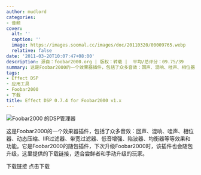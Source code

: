 ```yaml
---
author: mudlord
categories:
- 音频
cover:
  alt: ''
  caption: ''
  image: https://images.soomal.cc/images/doc/20110320/00009765.webp
  relative: false
date: '2011-03-20T10:07:47+08:00'
description: 源自：foobar2000.org | 版权：转载 |  平均/总评分：09.75/39
summary: 这是Foobar2000的一个效果器插件，包括了众多音效：回声、混响、哇声、相位器、动态压缩、IIR过滤器、带宽过滤器、低音增强、陷波器、均衡器等等效果和功能。它是Foobar2000的随包插件，下次升级Foobar2000时，该插件也会随包升级，这里提供的下载链接，适合尝鲜者和手动升级的玩家。
tags:
- Effect DSP
- 应用工具
- Foobar2000
- 下载
title: Effect DSP 0.7.4 for Foobar2000 v1.x
---
```


![Foobar2000 的DSP管理器](https://images.soomal.cc/images/doc/20110320/00009765.webp)



这是Foobar2000的一个效果器插件，包括了众多音效：回声、混响、哇声、相位器、动态压缩、IIR过滤器、带宽过滤器、低音增强、陷波器、均衡器等等效果和功能。它是Foobar2000的随包插件，下次升级Foobar2000时，该插件也会随包升级，这里提供的下载链接，适合尝鲜者和手动升级的玩家。



下载链接
点击下载